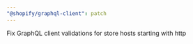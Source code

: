 ```yaml
---
"@shopify/graphql-client": patch
---
```


Fix GraphQL client validations for store hosts starting with http
